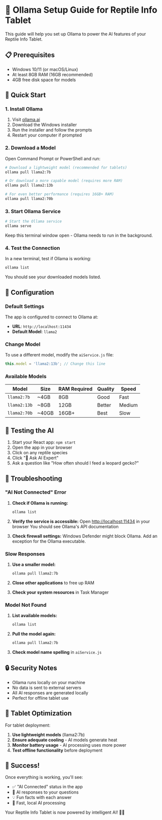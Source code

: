 # 🚀 Ollama Setup Guide for Reptile Info Tablet

This guide will help you set up Ollama to power the AI features of your Reptile Info Tablet.

## 📋 Prerequisites

- Windows 10/11 (or macOS/Linux)
- At least 8GB RAM (16GB recommended)
- 4GB free disk space for models

## 🎯 Quick Start

### 1. Install Ollama

1. Visit [ollama.ai](https://ollama.ai)
2. Download the Windows installer
3. Run the installer and follow the prompts
4. Restart your computer if prompted

### 2. Download a Model

Open Command Prompt or PowerShell and run:

```bash
# Download a lightweight model (recommended for tablets)
ollama pull llama2:7b

# Or download a more capable model (requires more RAM)
ollama pull llama2:13b

# For even better performance (requires 16GB+ RAM)
ollama pull llama2:70b
```

### 3. Start Ollama Service

```bash
# Start the Ollama service
ollama serve
```

Keep this terminal window open - Ollama needs to run in the background.

### 4. Test the Connection

In a new terminal, test if Ollama is working:

```bash
ollama list
```

You should see your downloaded models listed.

## 🔧 Configuration

### Default Settings

The app is configured to connect to Ollama at:
- **URL**: `http://localhost:11434`
- **Default Model**: `llama2`

### Change Model

To use a different model, modify the `aiService.js` file:

```javascript
this.model = 'llama2:13b'; // Change this line
```

### Available Models

| Model | Size | RAM Required | Quality | Speed |
|-------|------|--------------|---------|-------|
| `llama2:7b` | ~4GB | 8GB | Good | Fast |
| `llama2:13b` | ~8GB | 12GB | Better | Medium |
| `llama2:70b` | ~40GB | 16GB+ | Best | Slow |

## 🧪 Testing the AI

1. Start your React app: `npm start`
2. Open the app in your browser
3. Click on any reptile species
4. Click "🤖 Ask AI Expert"
5. Ask a question like "How often should I feed a leopard gecko?"

## 🚨 Troubleshooting

### "AI Not Connected" Error

1. **Check if Ollama is running:**
   ```bash
   ollama list
   ```

2. **Verify the service is accessible:**
   Open [http://localhost:11434](http://localhost:11434) in your browser
   You should see Ollama's API documentation

3. **Check firewall settings:**
   Windows Defender might block Ollama. Add an exception for the Ollama executable.

### Slow Responses

1. **Use a smaller model:**
   ```bash
   ollama pull llama2:7b
   ```

2. **Close other applications** to free up RAM

3. **Check your system resources** in Task Manager

### Model Not Found

1. **List available models:**
   ```bash
   ollama list
   ```

2. **Pull the model again:**
   ```bash
   ollama pull llama2:7b
   ```

3. **Check model name spelling** in `aiService.js`

## 🔒 Security Notes

- Ollama runs locally on your machine
- No data is sent to external servers
- All AI responses are generated locally
- Perfect for offline tablet use

## 📱 Tablet Optimization

For tablet deployment:

1. **Use lightweight models** (llama2:7b)
2. **Ensure adequate cooling** - AI models generate heat
3. **Monitor battery usage** - AI processing uses more power
4. **Test offline functionality** before deployment

## 🎉 Success!

Once everything is working, you'll see:
- ✅ "AI Connected" status in the app
- 🤖 AI responses to your questions
- 💡 Fun facts with each answer
- 🚀 Fast, local AI processing

Your Reptile Info Tablet is now powered by intelligent AI! 🦎✨
